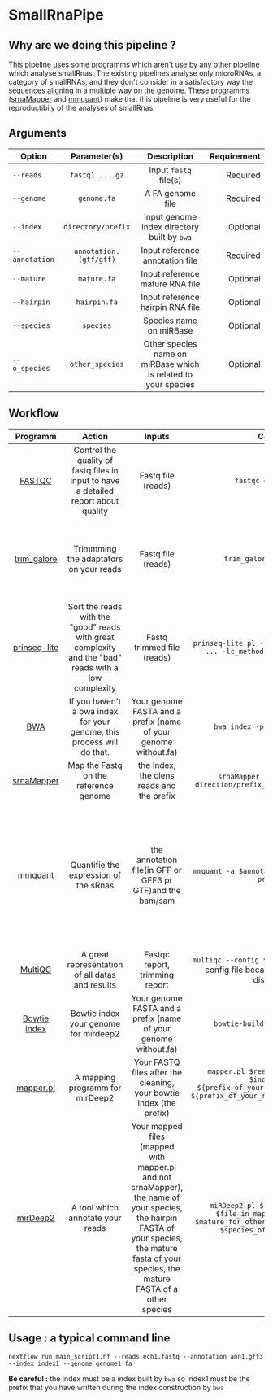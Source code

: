 # SmallRnaPipe

## Why are we doing this pipeline ?

This pipeline uses some programms which aren't use by any other pipeline which analyse smallRnas. The existing pipelines analyse only microRNAs, a category of smallRNAs, and they don't consider in a satisfactory way the sequences aligning in a multiple way on the genome. These programms ([srnaMapper]( https://github.com/mzytnicki/srnaMapper) and [mmquant](https://bitbucket.org/mzytnicki/multi-mapping-counter/src/master/)) make that this pipeline is very useful for the reproductibily of the analyses of smallRnas. 

## Arguments



|  Option  |  Parameter(s)  |  Description  |  Requirement  |
|---   |:-:   |:-:   |--:  |
|  `--reads`  |  `fastq1 ....gz`  |  Input `fastq` file(s) |  Required  |
|  `--genome`  |  `genome.fa`  | A FA genome file  |  Required  |
|  `--index`  |  `directory/prefix`  |  Input genome index directory built by `bwa`  |  Optional  |
|  `--annotation`  |  `annotation.(gtf/gff)`  |  Input reference annotation file  |  Required  |  
|  `--mature`  |  `mature.fa`  |  Input reference mature RNA file |  Optional  |
|  `--hairpin`  |  `hairpin.fa`  |  Input reference hairpin RNA file  |  Optional  |
|  `--species`  |  `species`  |  Species name on miRBase  |  Optional  |
|  `--o_species`  |  `other_species`  |  Other species name on miRBase which is related to your species  |  Optional  |


## Workflow


|  Programm  |  Action  |  Inputs  |  Command  |  Outputs  |
|:-:  |:-:  |:-:  |:-:  |:-:  |
|  [FASTQC](https://github.com/s-andrews/FastQC)  |  Control the quality of fastq files in input to have a detailed report about quality  |  Fastq file (reads)  |  `fastqc ech1.fastq ...`  |  HTML with a resume and a ZIP file for the MultiQC  |
|  [trim_galore](https://github.com/FelixKrueger/TrimGalore)  |  Trimmming the adaptators on your reads  |  Fastq file (reads)  |  `trim_galore ech1.fastq ...`  | un `*report.txt` for the multiqc and un fastq trimmed for the next step  |  
|  [prinseq-lite](http://prinseq.sourceforge.net/)  |  Sort the reads with the "good" reads with great complexity and the "bad" reads with a low complexity  |  Fastq trimmed file (reads)  |  `prinseq-lite.pl -fastq ech1.trimmed.fastq ... -lc_method dust -lc_threshold 7`  |  2 fastq : one with the bad reads and un other with the good reads for the next step  |
|  [BWA](https://github.com/lh3/bwa)  | If you haven't a bwa index for your genome, this process will do that.  |  Your genome FASTA and a prefix (name of your genome without.fa)  |  `bwa index -p $prefix $genome.fa`  |  5 five which are your index.  |
|  [srnaMapper](https://github.com/mzytnicki/srnaMapper)  |  Map the Fastq on the reference genome  |  the Index, the clens reads and the prefix  |  `srnaMapper -r $reads_clean -g direction/prefix_of_index -o $prefix.sam`  | A sam file for each reads for the next step  |
| [mmquant](https://bitbucket.org/mzytnicki/multi-mapping-counter/src/master/)  |  Quantifie the expression of the sRnas  |  the annotation file(in GFF or GFF3 pr GTF)and the bam/sam  |  `mmquant -a $annotation_file -r bam/sam -o prefix.tsv`  |  A table where, for each annotation, you have un number which represents the number of times the annotation has been spotted in the BAM  |
|  [MultiQC](https://multiqc.info/)  |  A great representation of all datas and results |  Fastqc report, trimming report  | `multiqc --config $config` (we use a specific config file because we want a specific display order  |  a HTML report  |
|  [Bowtie index](http://bowtie-bio.sourceforge.net/manual.shtml)  |  Bowtie index your genome for mirdeep2  |   Your genome FASTA and a prefix (name of your genome without.fa)  |  `bowtie-build $genome.fa $prefix`  |  Several files .ebwt which are your bowtie index  |
|  [mapper.pl](https://github.com/rajewsky-lab/mirdeep2/blob/master/src/mapper.pl)  |  A mapping programm for mirDeep2  | Your FASTQ files after the cleaning, your bowtie index (the prefix)  |  `mapper.pl $reads -e -h -i -j -m -p $index_base -s ${prefix_of_your_reads}_collapsed.fa -t ${prefix_of_your_reads}_reads_vs_refdb.arf -o 4`  |  A .arf file and a .fa file for mirdeep2  |
|  [mirDeep2](https://github.com/rajewsky-lab/mirdeep2)  |  A tool which annotate your reads  |  Your mapped files (mapped with mapper.pl and not srnaMapper), the name of your species, the hairpin FASTA of your species, the mature fasta of your species, the mature FASTA of a other species  |  `miRDeep2.pl $file_in_mapper.pl.fa $file_in_mapper.pl.arf $mature $mature_for_other_species $hairpin.fa -t $species_of_your_FASTQ_files`  |  a HTML file which recapitulates the analysis  |

## Usage : a typical command line 

`nextflow run main_script1.nf --reads ech1.fastq --annotation ann1.gff3 --index index1 --genome genome1.fa`

**Be careful :** the index must be a index built by `bwa` so index1 must be the prefix that you have written during the index construction by `bwa`  

